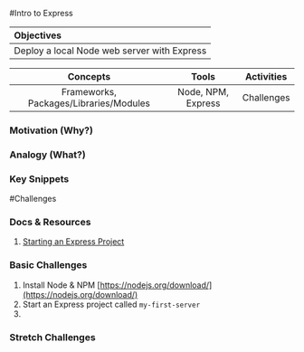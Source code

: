 #Intro to Express

| Objectives |
| :--- |
| Deploy a local Node web server with Express |

| Concepts | Tools | Activities |
| :---: | :---: | :---: |
| Frameworks, Packages/Libraries/Modules | Node, NPM, Express | Challenges |

### Motivation (Why?)

### Analogy (What?)

### Key Snippets

#Challenges

### Docs & Resources

1. [Starting an Express Project](http://expressjs.com/starter/installing.html)

### Basic Challenges

1. Install Node & NPM [https://nodejs.org/download/](https://nodejs.org/download/)
2. Start an Express project called ```my-first-server```
3. 

### Stretch Challenges
